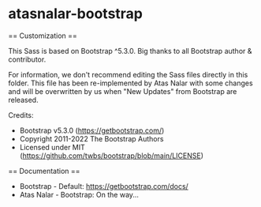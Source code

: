 # atasnalar-bootstrap

== Customization ==

This Sass is based on Bootstrap ^5.3.0. Big thanks to all Bootstrap author & contributor.

For information, we don't recommend editing the Sass files directly in this folder. This file has been re-implemented by Atas Nalar with some changes and will be overwritten by us when "New Updates" from Bootstrap are released.

Credits:
 * Bootstrap v5.3.0 (https://getbootstrap.com/)
 * Copyright 2011-2022 The Bootstrap Authors
 * Licensed under MIT (https://github.com/twbs/bootstrap/blob/main/LICENSE)

 == Documentation ==
 * Bootstrap - Default: https://getbootstrap.com/docs/
 * Atas Nalar - Bootstrap: On the way...
